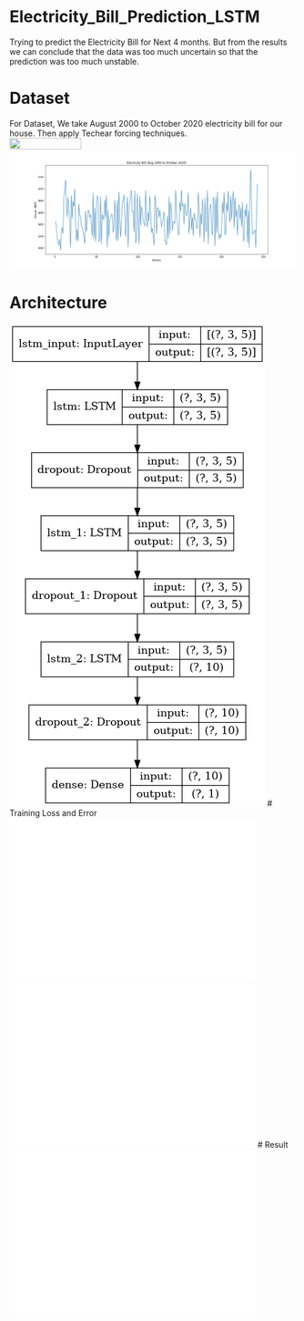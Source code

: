 # Electricity_Bill_Prediction_LSTM
Trying to predict the Electricity Bill for Next 4 months. But from the results we can conclude that the data was too much uncertain so that the prediction was too much unstable.
# Dataset 
For Dataset, We take August 2000 to October 2020 electricity bill for our house. Then apply Techear forcing techniques.
<img src="bill.png" width="50%" height="50%">
<img src="Dataset.png">
# Architecture
<img src="Model_plot.png">
# Training Loss and Error
<img src="loss.png" >
<img src="error.png" >
# Result
<img src="result.png">
